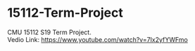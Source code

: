 # 15112-Term-Project
CMU 15112 S19 Term Project.  
Vedio Link: https://www.youtube.com/watch?v=7Ix2yfYWFmo
